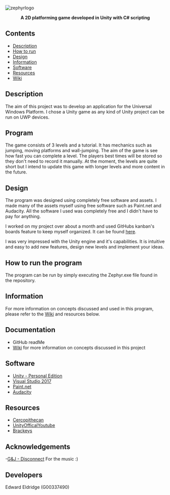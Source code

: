 ![zephyrlogo](https://user-images.githubusercontent.com/22448079/38176611-fe8cca78-35e9-11e8-8d6c-14091ba2fd11.png)


<p align="center">
  <b>A 2D platforming game developed in Unity with C# scripting</b><br>
</p>

## Contents
* [Description](#description)
* [How to run](#how-to-run-the-program)
* [Design](#design)
* [Information](#information)
* [Software](#Software)
* [Resources](#resources)
* [Wiki](https://github.com/EddieEldridge/UnityZephyr/wiki)

## Description
The aim of this project was to develop an application for the Universal Windows Platform. I chose a Unity game as any kind of Unity project can be run on UWP devices.

## Program
The game consists of 3 levels and a tutorial. It has mechanics such as jumping, moving platforms and wall-jumping. The aim of the game is see how fast you can complete a level. The players best times will be stored so they don't need to record it manually. At the moment, the levels are quite short but I intend to update this game with longer levels and more content in the future.

## Design
The program was designed using completely free software and assets. I made many of the assets myself using free software such as Paint.net and Audacity. All the software I used was completely free and I didn't have to pay for anything. 

I worked on my project over about a month and used GitHubs kanban's boards feature to keep myself organized. It can be found [here](https://github.com/EddieEldridge/UnityZephyr/projects/1).


I was very impressed with the Unity engine and it's capabilities. It is intuitive and easy to add new features, design new levels and implement your ideas.

## How to run the program
The program can be run by simply executing the Zephyr.exe file found in the repository.


## Information
For more information on concepts discussed and used in this program, please refer to the [Wiki](https://github.com/EddieEldridge/UnityZephyr/wiki) and resources below.

## Documentation
- GitHub readMe
- [Wiki](https://github.com/EddieEldridge/UnityZephyr/wiki) for more information on concepts discussed in this project

## Software
- [Unity - Personal Edition](https://store.unity.com/products/unity-personal)
- [Visual Studio 2017](https://www.visualstudio.com/)
- [Paint.net](https://www.getpaint.net/)
- [Audacity](https://www.audacityteam.org/)

## Resources
- [Cercopithecan](https://www.youtube.com/user/Cercopithecan)
- [UnityOfficalYoutube](https://www.youtube.com/user/Unity3D)
- [Brackeys](https://www.youtube.com/user/Brackeys)

## Acknowledgements
-[G&J - Disconnect](https://soundcloud.com/argofox/gj-disconscient) For the music :)

## Developers
Edward Eldridge (G00337490)
